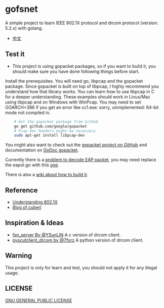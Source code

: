 # gofsnet 
  A simple project to learn IEEE 802.1X protocol and drcom protocol (version: 5.2.x) with golang.

- [中文](https://github.com/artificerpi/gofsnet/blob/master/README-zh.md)

## Test it 
* This project is using gopacket packages, so if you want to build it, you should make sure you have  done following things before start.

Install the prerequisites. You will need go, libpcap and the gopacket package. Since gopacket is built on top of libpcap, I highly recommend you understand how that library works. You can learn how to use libpcap in C for a deeper understanding. These examples should work in Linux/Mac using libpcap and on Windows with WinPcap. You may need to set GOARCH=386 if you get an error like cc1.exe: sorry, unimplemented: 64-bit mode not compiled in.

```bash
	# Get the gopacket package from GitHub
	go get github.com/google/gopacket
	# Pcap dev headers might be necessary
	sudo apt-get install libpcap-dev
```

You might also want to check out the [gopacket project on GitHub](https://github.com/google/gopacket) and documentation on [GoDoc gopacket](https://godoc.org/github.com/google/gopacket).

Currently there is a [problem to decode EAP packet](https://github.com/google/gopacket/issues/249), you may need replace the eapol.go with this [one](https://github.com/artificerpi/gopacket/blob/master/layers/eapol.go). 

There is also a [wiki about how to build it](https://github.com/artificerpi/gofsnet/wiki/Build-this-project).



## Reference
* [Understanding 802.1X](https://sites.google.com/site/amitsciscozone/home/switching/802-1x)
* [Blog of cuberl](http://cuberl.com/2016/09/17/make-a-drcom-client-by-yourself/)



## Inspiration & Ideas
* [fsn_server By @YSunLIN](https://github.com/YSunLIN/fsn_server) A c version of drcom client.
* [pyscutclient_drcom by @7forz](https://github.com/scutclient/pyscutclient_drcom) A python version of drcom client.

## Warning
This project is only for learn and test, you should not apply it for any illegal usage.

## LICENSE
[GNU GENERAL PUBLIC LICENSE](https://www.gnu.org/licenses/gpl-3.0.en.html)
